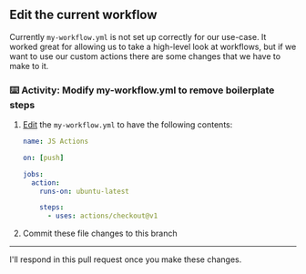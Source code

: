 ## Edit the current workflow

Currently `my-workflow.yml` is not set up correctly for our use-case. It worked great for allowing us to take a high-level look at workflows, but if we want to use our custom actions there are some changes that we have to make to it.

### :keyboard: Activity: Modify my-workflow.yml to remove boilerplate steps

1. [Edit]({{workflowFile}}) the `my-workflow.yml` to have the following contents:
    ```yaml
    name: JS Actions

    on: [push]

    jobs:
      action:
        runs-on: ubuntu-latest

        steps:
          - uses: actions/checkout@v1
    ```
2. Commit these file changes to this branch

---

I'll respond in this pull request once you make these changes.


